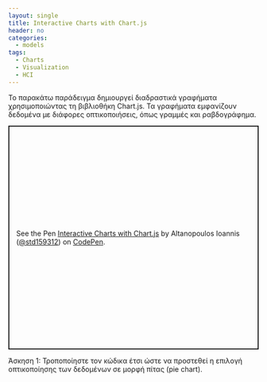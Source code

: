 ```yaml
---
layout: single
title: Interactive Charts with Chart.js
header: no
categories:
  - models
tags:
  - Charts
  - Visualization
  - HCI
---
```



Το παρακάτω παράδειγμα δημιουργεί διαδραστικά γραφήματα χρησιμοποιώντας τη βιβλιοθήκη Chart.js. Τα γραφήματα εμφανίζουν δεδομένα με διάφορες οπτικοποιήσεις, όπως γραμμές και ραβδογράφημα. 

<p class="codepen" data-height="450" data-default-tab="html,result" data-slug-hash="NWmEKwG" data-user="std159312" style="height: 450px; box-sizing: border-box; display: flex; align-items: center; justify-content: center; border: 2px solid; margin: 1em 0; padding: 1em;">
  <span>See the Pen <a href="https://codepen.io/std159312/pen/NWmEKwG">
  Interactive Charts with Chart.js</a> by Altanopoulos Ioannis (<a href="https://codepen.io/std159312">@std159312</a>)
  on <a href="https://codepen.io">CodePen</a>.</span>
</p>
<script async src="https://cpwebassets.codepen.io/assets/embed/ei.js"></script>

Άσκηση 1: Τροποποίηστε τον κώδικα έτσι ώστε να προστεθεί η επιλογή οπτικοποίησης των δεδομένων σε μορφή πίτας (pie chart).
